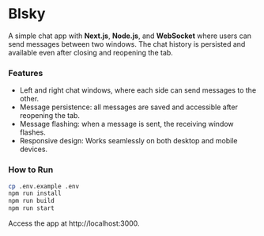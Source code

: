 # Blsky

A simple chat app with **Next.js**, **Node.js**, and **WebSocket** where users can send messages between two windows. The chat history is persisted and available even after closing and reopening the tab.

### Features

- Left and right chat windows, where each side can send messages to the other.
- Message persistence: all messages are saved and accessible after reopening the tab.
- Message flashing: when a message is sent, the receiving window flashes.
- Responsive design: Works seamlessly on both desktop and mobile devices.

### How to Run

```sh
cp .env.example .env
npm run install
npm run build
npm run start
```

Access the app at http://localhost:3000.
